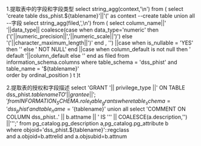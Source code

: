 1.提取表中的字段和字段类型
select  string_agg(context,'\n') from (
select 'create table dss_phist.${tablename}'||'(' as context
--create table
union all
--字段
select string_agg(filed,',\n') from (    
select column_name||' '||data_type||
coalesce(case
when  data_type='numeric'  then
('('||numeric_precision||','||numeric_scale||')')
else
'('||character_maximum_length||')'
end , '') 
||case when is_nullable = 'YES' then '' else ' NOT NULL' end  
||case when column_default is not null then ' default '||column_default else '' end 
as filed
from information_schema.columns where table_schema = 'dss_phist' and table_name = '${tablename}'   
order by ordinal_position
) t 
)t

2.提取表的授权和字段描述
select 'GRANT '|| privilege_type ||' ON TABLE dss_phist.${tablename} TO ' ||grantee||';' from INFORMATION_SCHEMA.role_table_grants where  
table_schema='dss_phist' and  table_name='${tablename}'
union all
select 'COMMENT ON COLUMN dss_phist..' || b.attname || ' IS ''' || COALESCE(a.description,'') ||''';'
        from pg_catalog.pg_description a,pg_catalog.pg_attribute b   
        where objoid='dss_phist.${tablename}'::regclass   
        and a.objoid=b.attrelid
        and a.objsubid=b.attnum
